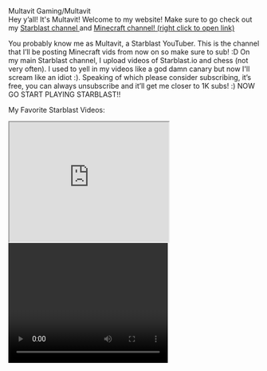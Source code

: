 <html>
<head>
    <link rel="stylesheet"
          href="https://fonts.googleapis.com/css?family=Tangerine&effect=fire-animation">
    <link rel="preconnect" href="https://fonts.gstatic.com">
    <link href="https://fonts.googleapis.com/css2?family=Goblin+One&display=swap" rel="stylesheet">
  </head>
<div class = "font-effect-fire-animation"> Multavit Gaming/Multavit </div>

<div class = "font-family: 'Goblin One', cursive;"> Hey y’all! It's Multavit! Welcome to my website! Make sure to go check out my <a href="https://www.youtube.com/c/Multavit/featured"> Starblast channel </a> and <a href="https://www.youtube.com/channel/UC8tiyovFg5bHP8Gb5ST8rqA"> Minecraft channel! (right click to open link)</a> </div>

<div>

  You probably know me as Multavit, a Starblast YouTuber. This is the channel that I’ll be posting Minecraft vids from now on so make sure to sub! :D On my main Starblast channel, I upload videos of Starblast.io and chess (not very often). I used to yell in my videos like a god damn canary but now I'll scream like an idiot :). Speaking of which please consider subscribing, it’s free, you can always unsubscribe and it’ll get me closer to 1K subs! :) NOW GO START PLAYING STARBLAST!!

  My Favorite Starblast Videos:

  <iframe width = "320" height = "240" src = "https://www.youtube.com/watch?v=fF5i1sq5H-A&t=314s" >

  </iframe>

  <video width = "320" height = "240" controls>

    <source src = "https://www.youtube.com/watch?v=GnppzvmmEtE" type="video">

  </video>

</div>

</html>
